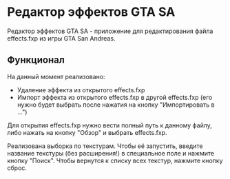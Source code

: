 # Редактор эффектов GTA SA
Редактор эффектов GTA SA - приложение для редактирования файла effects.fxp из игры GTA San Andreas. 
## Функционал
На данный момент реализовано:
- Удаление эффекта из открытого effects.fxp
- Импорт эффекта из открытого effects.fxp в другой effects.fxp (его нужно будет выбрать после нажатия на кнопку "Импортировать в ...")

Для открытия effects.fxp нужно вести полный путь к данному файлу, либо нажать на кнопку "Обзор" и выбрать effects.fxp.

Реализована выборка по текстурам. Чтобы её запустить, введите название текстуры (без расширения!) в специальное поле и нажмите кнопку "Поиск". Чтобы вернутся к списку всех текстур, нажмите кнопку сброс.
